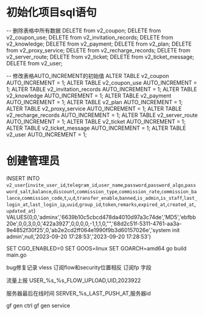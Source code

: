 # 初始化项目sql语句

-- 删除表格中所有数据
DELETE from v2_coupon;
DELETE from v2_coupon_use;
DELETE from v2_invitation_records;
DELETE from v2_knowledge;
DELETE from v2_payment;
DELETE from v2_plan;
DELETE from v2_proxy_service;
DELETE from v2_recharge_records;
DELETE from v2_server_route;
DELETE from v2_ticket;
DELETE from v2_ticket_message;
DELETE from v2_user;

-- 修改表格AUTO_INCREMENT的初始值
ALTER TABLE v2_coupon AUTO_INCREMENT = 1;
ALTER TABLE v2_coupon_use AUTO_INCREMENT = 1;
ALTER TABLE v2_invitation_records AUTO_INCREMENT = 1;
ALTER TABLE v2_knowledge AUTO_INCREMENT = 1;
ALTER TABLE v2_payment AUTO_INCREMENT = 1;
ALTER TABLE v2_plan AUTO_INCREMENT = 1;
ALTER TABLE v2_proxy_service AUTO_INCREMENT = 1;
ALTER TABLE v2_recharge_records AUTO_INCREMENT = 1;
ALTER TABLE v2_server_route AUTO_INCREMENT = 1;
ALTER TABLE v2_ticket AUTO_INCREMENT = 1;
ALTER TABLE v2_ticket_message AUTO_INCREMENT = 1;
ALTER TABLE v2_user AUTO_INCREMENT = 1;

# 创建管理员
INSERT INTO `v2_user`(`invite_user_id`,`telegram_id`,`user_name`,`password`,`password_algo`,`password_salt`,`balance`,`discount`,`commission_type`,`commission_rate`,`commission_balance`,`commission_code`,`t`,`u`,`d`,`transfer_enable`,`banned`,`is_admin`,`is_staff`,`last_login_at`,`last_login_ip`,`uuid`,`group_id`,`token`,`remarks`,`expired_at`,`created_at`,`updated_at`) VALUES(0,0,'adminx','6639b10c5cbcd478da4010d97a3c74de','MD5','ebfbb20e',0,0,3,0,0,'422a3927',0,0,0,0,-1,1,1,0,"",'68d2c51f-5311-4761-aa3a-9e4852f30f25',0,'ab2e2cd2ff064e1990f9b3d60157026e','system init admin',null,'2023-09-20 17:28:53','2023-09-20 17:28:53')


SET CGO_ENABLED=0
SET GOOS=linux
SET GOARCH=amd64
go build main.go

bug修复记录
vless 订阅flow和security位置相反
订阅fp 字段

流量上报
USER_%s_%s_FLOW_UPLOAD,UID,2023922

服务器最后在线时间
SERVER_%s_LAST_PUSH_AT,服务器id


gf gen ctrl
gf gen service